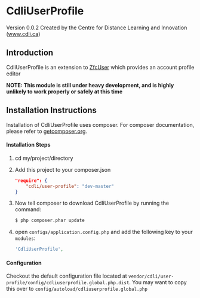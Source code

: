 CdliUserProfile
==================
Version 0.0.2 Created by the Centre for Distance Learning and Innovation (www.cdli.ca)

Introduction
------------

CdliUserProfile is an extension to [ZfcUser](http://github.com/ZF-Commons/ZfcUser) which provides an account profile editor

**NOTE: This module is still under heavy development, and is highly unlikely to work properly or safely at this time**

Installation Instructions
-------------------------

Installation of CdliUserProfile uses composer. For composer documentation, please refer to [getcomposer.org](http://getcomposer.org).

#### Installation Steps
1. cd my/project/directory
2. Add this project to your composer.json

    ```json
    "require": {
        "cdli/user-profile": "dev-master"
    }
   ```
3. Now tell composer to download CdliUserProfile by running the command:

    ```bash
    $ php composer.phar update
    ```
4. open `configs/application.config.php` and add the following key to your `modules`:

     ```php
     'CdliUserProfile',
     ```

#### Configuration
Checkout the default configuration file located at `vendor/cdli/user-profile/config/cdliuserprofile.global.php.dist`. You may want to copy this over to `config/autoload/cdliuserprofile.global.php`
